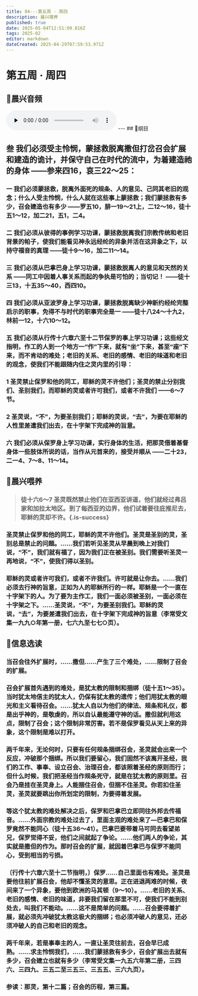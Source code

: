 ```yaml
---
title: 04---第五周 · 周四
description: 晨兴喂养
published: true
date: 2025-05-04T12:51:09.816Z
tags: 2025-02
editor: markdown
dateCreated: 2025-04-29T07:59:53.971Z
---
```


# 第五周 · 周四
## 🎵晨兴音频
<audio id="audio" controls="" preload="none">
      <source id="mp3" src="/2025-02/week5/week5day4.mp3">
</audio>
---
## 📖纲目

## 叁   我们必须受主怜悯，蒙拯救脱离撒但打岔召会扩展和建造的诡计，并保守自己在时代的流中，为着建造祂的身体 ——参来四16，哀三22～25：

### 一   我们必须蒙拯救，脱离外面死的规条、人的意见、己同其老旧的观念；什么人受主怜悯，什么人就在这些事上蒙拯救；我们蒙拯救有多少，召会建造也有多少 ——罗五10，腓一19～21上，二12～16，徒十五1～12，加二21，五1，二4。

### 二   我们必须从彼得的事例学习功课，蒙拯救脱离我们宗教传统和老旧背景的帕子，使我们能看见神永远经纶的异象并活在这异象之下，以持守福音的真理 ——徒十9～16，加二11～14。

### 三   我们必须从巴拿巴身上学习功课，蒙拯救脱离人的意见和天然的关系 ——同工中因着人事关系而起的争执是可怕的；当切记！ ——徒十三13，十五35～40，西四10。

### 四   我们必须从亚波罗身上学习功课，蒙拯救脱离缺少神新约经纶完整启示的职事，免得不与时代的职事完全是一 ——徒十八24～十九2，林前一12，十六10～12。

### 五   我们必须从行传十六章六至十二节保罗的事上学习功课；这些经文指明，作工的人到一个地方一“作”下来，就有“坐”下来，甚至“座”下来，而不肯动的难处；老旧的关系、老旧的感情、老旧的味道和老旧的观念，使我们不能跟随内住之灵内里的引导：

### 1   圣灵禁止保罗和他的同工，耶稣的灵不许他们；圣灵的禁止分别我们、圣别我们，而耶稣的灵或者许可我们，或者不许我们 ——6～7节。

### 2   圣灵说，“不”，为要圣别我们；耶稣的灵说，“去”，为要在耶稣的人性里差遣我们出去，在十字架下完成神的旨意。

### 六   我们必须从保罗身上学习功课，实行身体的生活，把那灵借着基督身体一些肢体所说的话，当作从元首来的，接受并顺从 ——二十23，二一4、7～8、11～14。

## 📖晨兴喂养

>### 徒十六6～7    圣灵既然禁止他们在亚西亚讲道，他们就经过弗吕家和加拉太地区。到了每西亚的边界，他们试着要往庇推尼去，耶稣的灵却不许。{.is-success}

### 圣灵禁止保罗和他的同工，耶稣的灵不许他们。圣灵是圣别的灵，圣别总是禁止的问题。……我们若听见圣灵从早晨到晚上对我们说，“不”，我们就有福了，因为我们正在被圣别。我们需要听圣灵一再地说，“不”，使我们得以圣别。

### 耶稣的灵或者许可我们，或者不许我们。许可就是让你去。……我们必须去行神的旨意，正如为人的耶稣所行的一样。耶稣是一个一直在十字架下的人。为了要为主作工，我们一面必须被圣别，一面必须在十字架之下。……圣灵说，“不”，为要圣别我们。耶稣的灵说，“去”，为要差遣我们出去，在十字架下完成神的旨意（李常受文集一九九○年第一册，七六九至七七○页）。

## 📖信息选读

### 当召会往外扩展时，……撒但……产生了三个难处，……限制了召会的扩展。

### 召会扩展首先遇到的难处，是犹太教的限制和捆绑（徒十五1～35）。当时犹太地信主的犹太人，仍保有犹太教的遗传；他们用犹太教的眼光和主义看待召会。……犹太人自以为他们的律法、规条和礼仪，都是出乎神的，是敬虔的，所以自认最能遵守神的话。撒但就利用这点，限制了召会；这个限制非常厉害。若不是保罗看见从天上来的异象，这个限制是难以打开。

### 两千年来，无论何时，只要有任何规条捆绑召会，圣灵就会出来一个反应，冲破那个捆绑。所以我们要留心，我们固然不该离开圣经，我们的工作、事奉、设立召会、治理召会，都该照着圣经的原则而行；但什么时候，我们把圣经当作规条死守，就是在犹太教的原则里。召会乃是挂在圣灵身上。人能捆住召会，但捆不住圣灵。你若扣住圣灵，圣灵就要跳出你所划定的限制，为要得着发展。

### 等这个犹太教的难处解决之后，保罗和巴拿巴立即同往外邦去传福音。……外面宗教的难处过去了，里面主观的难处来了—巴拿巴和保罗竟然不能同心（徒十五36～41）。巴拿巴要带着马可同去看望弟兄，保罗觉得不妥，他们之间就起了争论。……他们两人的争论，其实就是撒但的作为。那时召会的扩展，就因着巴拿巴与保罗不能同心，受到相当的亏损。

### 〔行传十六章六至十二节指明，〕保罗……自己里面也有难处。圣灵是要他往前扩展召会，他却不懂圣灵的意思。正在进退两难的时候，夜间来了一个异象，要他到欧洲的马其顿（9～10）。……老旧的关系、老旧的感情、老旧的味道，非要我们留在那里不可，使我们不能到别处去，叫我们不能动。……这不是简单的问题。……召会要得着扩展，就必须先冲破犹太教这极大的捆绑；也必须冲破人的意见，还必须冲破人的自己和老旧的观念。

### 两千年来，若是事奉主的人，一直让圣灵往前去，召会早已成熟。……求主怜悯我们，……我们蒙拯救有多少，召会扩展出去就有多少，召会建立也就有多少（李常受文集一九五六年第二册，三四六、三四九、三五二至三五三、三五五、三六九页）。

### 参读：那灵，第十二篇；召会的历程，第三篇。
<!-- Google tag (gtag.js) -->
<script async src="https://www.googletagmanager.com/gtag/js?id=G-1P8709Z16T"></script>
<script>
  window.dataLayer = window.dataLayer || [];
  function gtag(){dataLayer.push(arguments);}
  gtag('js', new Date());

  gtag('config', 'G-1P8709Z16T');
</script>
